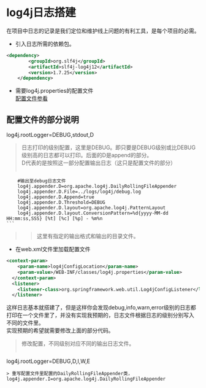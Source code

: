 # log4j日志搭建  
在项目中日志的记录是我们定位和维护线上问题的有利工具，是每个项目的必需。  

- 引入日志所需的依赖包。  
```xml
<dependency>
	    <groupId>org.slf4j</groupId>
	    <artifactId>slf4j-log4j12</artifactId>
	    <version>1.7.25</version>
	</dependency>
```
- 需要log4j.properties的配置文件  
[配置文件参看](./src/main/resources/log4j.properties)  
## 配置文件的部分说明  
log4j.rootLogger=DEBUG,stdout,D
> 日志打印的级别配置，这里是DEBUG。即只要是DEBUG级别或比DEBUG级别高的日志都可以打印。后面的D是append的部分。   
> D代表的是按照这一部分配置输出日志（这只是配置文件的部分）
>> ```xml
		#输出至debug日志文件
		log4j.appender.D=org.apache.log4j.DailyRollingFileAppender
		log4j.appender.D.File=../logs/log4j/debug.log
		log4j.appender.D.Append=true
		log4j.appender.D.Threshold=DEBUG
		log4j.appender.D.layout=org.apache.log4j.PatternLayout
		log4j.appender.D.layout.ConversionPattern=%d{yyyy-MM-dd HH:mm:ss,SSS} [%t] [%c] [%p] - %m%n
	```
>> 这里有指定的输出格式和输出的目录文件。   

- 在web.xml文件里加载配置文件   
```xml
<context-param>
	<param-name>log4jConfigLocation</param-name>
	<param-value>/WEB-INF/classes/log4j.properties</param-value>  	
  </context-param>
  <listener>
  	<listener-class>org.springframework.web.util.Log4jConfigListener</listener-class>
  </listener>
```

这样日志基本就搭建了，但是这样你会发现debug,info,warn,error级别的日志都打印在一个文件里了，并没有实现我预期的，日志文件根据日志的级别分别写入
不同的文件里。  
实现预期的希望就需要修改上面的部分代码。  
> 修改配置，不同级别对应不同的输出日志文件。  
> ```xml
log4j.rootLogger=DEBUG,D,I,W,E
```
> 重写配置文件里配置的DailyRollingFileAppender类，log4j.appender.I=org.apache.log4j.DailyRollingFileAppender  


